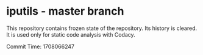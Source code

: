 # iputils - master branch

This repository contains frozen state of the repository.
Its history is cleared. It is used only for static code
analysis with Codacy.

Commit Time: 1708066247